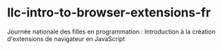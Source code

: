 # llc-intro-to-browser-extensions-fr
Journée nationale des filles en programmation : Introduction à la création d'extensions de navigateur en JavaScript
